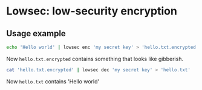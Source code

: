 # Lowsec: low-security encryption

## Usage example
```sh
echo 'Hello world' | lowsec enc 'my secret key' > 'hello.txt.encrypted'
```
Now `hello.txt.encrypted` contains something that looks like gibberish.

```sh
cat 'hello.txt.encrypted' | lowsec dec 'my secret key' > 'hello.txt'
```
Now `hello.txt` contains 'Hello world'
